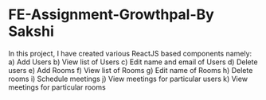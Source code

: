 # FE-Assignment-Growthpal-By Sakshi
In this project, I have created various ReactJS based components namely:
a) Add Users
b) View list of Users
c) Edit name and email of Users
d) Delete users
e) Add Rooms
f) View list of Rooms
g) Edit name of Rooms
h) Delete rooms
i) Schedule meetings
j) View meetings for particular users
k) View meetings for particular rooms
